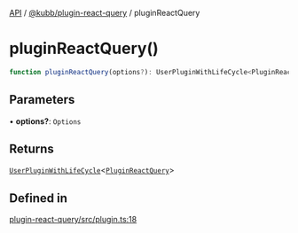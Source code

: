 [API](../../../packages.md) / [@kubb/plugin-react-query](../index.md) / pluginReactQuery

# pluginReactQuery()

```ts
function pluginReactQuery(options?): UserPluginWithLifeCycle<PluginReactQuery>
```

## Parameters

• **options?**: `Options`

## Returns

[`UserPluginWithLifeCycle`](../../core/type-aliases/UserPluginWithLifeCycle.md)\<[`PluginReactQuery`](../type-aliases/PluginReactQuery.md)\>

## Defined in

[plugin-react-query/src/plugin.ts:18](https://github.com/kubb-project/kubb/blob/41d5fcbd23d143293d72542efcb650e62fa3a210/packages/plugin-react-query/src/plugin.ts#L18)
